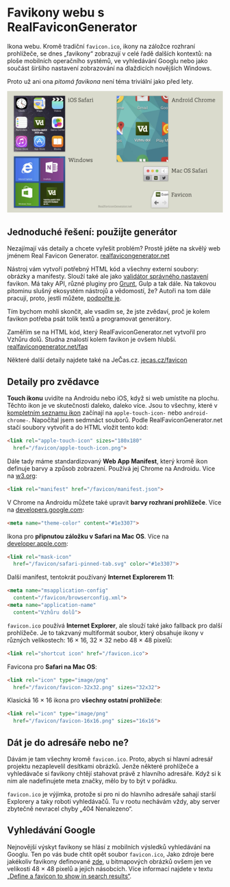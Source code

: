 # Favikony webu s RealFaviconGenerator

Ikona webu. Kromě tradiční `favicon.ico`, ikony na záložce rozhraní prohlížeče, se dnes „favikony“ zobrazují v celé řadě dalších kontextů: na ploše mobilních operačního systémů, ve vyhledávání Googlu nebo jako součást širšího nastavení zobrazování na dlaždicích novějších Windows.

Proto už ani ona *pitomá favikona* není téma triviální jako před lety.

![Favicony](../dist/images/original/favicon.jpg)

## Jednoduché řešení: použijte generátor

Nezajímají vás detaily a chcete vyřešit problém? Prostě jděte na skvělý web jménem Real Favicon Generator. [realfavicongenerator.net](http://realfavicongenerator.net/)

Nástroj vám vytvoří potřebný HTML kód a všechny externí soubory: obrázky a manifesty. Slouží také ale jako [validátor správného nastavení](http://realfavicongenerator.net/favicon_checker) favikon. Má taky API, různé pluginy pro [Grunt](grunt.md), Gulp a tak dále. Na takovou pitominu slušný ekosystém nástrojů a vědomostí, že? Autoři na tom dále pracují, proto, jestli můžete, [podpořte je](http://realfavicongenerator.net/donate). 

Tím bychom mohli skončit, ale vsadím se, že jste zvědaví, proč je kolem favikon potřeba psát tolik textů a programovat generátory.

Zaměřím se na HTML kód, který RealFaviconGenerator.net vytvořil pro Vzhůru dolů. Studna znalostí kolem favikon je ovšem hlubší. [realfavicongenerator.net/faq](https://realfavicongenerator.net/faq)

Některé další detaily najdete také na JeČas.cz. [jecas.cz/favicon](http://jecas.cz/favicon)

## Detaily pro zvědavce

**Touch ikonu** uvidíte na Androidu nebo iOS, když si web umístíte na plochu. Těchto ikon je ve skutečnosti daleko, daleko více. Jsou to všechny, které v [kompletním seznamu ikon](https://realfavicongenerator.net/faq) začínají na `apple-touch-icon-` nebo `android-chrome-`. Napočítal jsem sedmnáct souborů. Podle RealFaviconGenerator.net stačí soubory vytvořit a do HTML vložit tento kód:

```html
<link rel="apple-touch-icon" sizes="180x180"
  href="/favicon/apple-touch-icon.png">
```

Dále tady máme standardizovaný **Web App Manifest**, který kromě ikon definuje  barvy a způsob zobrazení. Používá jej Chrome na Androidu. Více na [w3.org](http://www.w3.org/2008/webapps/manifest/):

```html
<link rel="manifest" href="/favicon/manifest.json">
```

V Chrome na Androidu můžete také upravit **barvy rozhraní prohlížeče**. Více na [developers.google.com](https://developers.google.com/web/fundamentals/design-and-ui/browser-customization/#meta_theme_color_for_chrome_and_opera):

```html
<meta name="theme-color" content="#1e3307">
```

Ikona pro **připnutou záložku v Safari na Mac OS**. Více na [developer.apple.com](https://developer.apple.com/library/content/documentation/AppleApplications/Reference/SafariWebContent/pinnedTabs/pinnedTabs.html):

```html
<link rel="mask-icon" 
  href="/favicon/safari-pinned-tab.svg" color="#1e3307">
```

Další manifest, tentokrát používaný **Internet Explorerem 11**:

```html
<meta name="msapplication-config"
  content="/favicon/browserconfig.xml">
<meta name="application-name"
  content="Vzhůru dolů">
```

`favicon.ico` používá **Internet Explorer**, ale slouží také jako fallback pro další prohlížeče. Je to takzvaný multiformát soubor, který obsahuje ikony v různých velikostech: 16 × 16, 32 × 32 nebo 48 × 48 pixelů:

```html
<link rel="shortcut icon" href="/favicon.ico">
```

Favicona pro **Safari na Mac OS**:

```html
<link rel="icon" type="image/png" 
  href="/favicon/favicon-32x32.png" sizes="32x32">
```

Klasická 16 × 16 ikona pro **všechny ostatní prohlížeče**:

```html
<link rel="icon" type="image/png" 
  href="/favicon/favicon-16x16.png" sizes="16x16">
```

## Dát je do adresáře nebo ne?

Dávám je tam všechny kromě `favicon.ico`. Proto, abych si hlavní adresář projektu nezaplevelil desítkami obrázků. Jenže některé prohlížeče a vyhledávače si favikony  chtějí stahovat právě z hlavního adresáře. Když si k nim ale nadefinujete meta značky, mělo by to být v pořádku.

`favicon.ico` je výjimka, protože si pro ni do hlavního adresáře sahají starší Explorery a taky roboti vyhledávačů. Tu v rootu nechávám vždy, aby server zbytečně nevracel chyby „404 Nenalezeno“.

## Vyhledávání Google

Nejnovější výskyt favikony se hlásí z mobilních výsledků vyhledávání na Googlu. Ten po vás bude chtít opět soubor `favicon.ico`, Jako zdroje bere jakékoliv favikony definované [zde](https://en.wikipedia.org/wiki/Favicon#File_format_support), u bitmapových obrázků ovšem jen ve velikosti 48 × 48 pixelů a jejich násobcích. Více informací najdete v textu [„Define a favicon to show in search results“](https://support.google.com/webmasters/answer/9290858).
